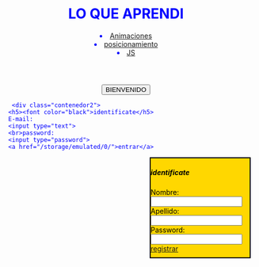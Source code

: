 <!DOCTYPE html>
<html>
<head>
<tittle></tittle>
<style>
  
.contenedor{
        text-aling: center;
        background: Gold; 
        border:2px solid black;
        height: 400px;
        width: 600px;
        float: left;

      }
.contenedor2{
        text-aling: center;
        background: Gold;
        border:2px solid black;
        height: 200px;
        width: 200px;
        float: right;
}
.contenedor3{
        text-aling: center;
        background: Gold;
        border:2px solid black;
        height: 200px;
        width: 200px;
        float: right;
}


</style>
</head>
<body>
              <div class="contenedor">
               <center><h1><font color="blue">LO QUE APRENDI</h1></center>
<header>
   <nav>
    <center><li><a href="https://tijuanomen.github.io/Animacion.html/">Animaciones</a></li></center>
    <center><li><a href="/home/pc26/4A/paginasweb/proyectos/index.posicionamiento">posicionamiento</a></li></center>
    <center><li><a href="/home/pc26/4A/paginasweb/proyectos/index.html">JS</a></li></center>

</div>
    <center><font color="blue"><input type="button" value="BIENVENIDO"></center>


       <div class="contenedor2">
      <h5><font color="black">identificate</h5>
      E-mail:
      <input type="text">
      <br>password:
      <input type="password">
      <a href="/storage/emulated/0/">entrar</a>
  

<div class="contenedor3">
<h5><font color="black">identificate</h5>
     Nombre:
<input type="text">
<br>Apellido:
<input type="text">
<br>Password:
<input type="password">
<a href="/storage/emulated/0/Index.com/accede_a_dom.js.enc">registrar</a>

</body>

<script>
alert("dame tu edad");
n1=prompt("");
alert("tu edad es" + n1);
</script>
</body>
</html>
